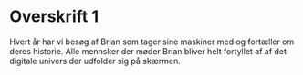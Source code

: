 <!-- BEGIN ARISE ------------------------------
Title:: "Brian kommer"

Author:: "Retro Game Days"
Description:: "Most awesome"
Language:: "dk"
Thumbnail:: ""
Published Date:: "2025-05-02"
Modified Date:: "2025-05-02"

---- END ARISE \\ DO NOT MODIFY THIS LINE ---->

# Overskrift 1

Hvert år har vi besøg af Brian som tager sine maskiner med og fortæller om deres historie. Alle mennsker der møder Brian bliver helt fortyllet af af det digitale univers der udfolder sig på skærmen.